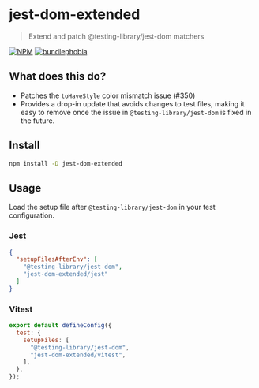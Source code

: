# jest-dom-extended

> Extend and patch @testing-library/jest-dom matchers

[![NPM](https://img.shields.io/npm/v/jest-dom-extended.svg)](https://www.npmjs.com/package/jest-dom-extended) [![bundlephobia](https://img.shields.io/bundlephobia/minzip/jest-dom-extended)](https://bundlephobia.com/package/jest-dom-extended)

## What does this do?

- Patches the `toHaveStyle` color mismatch issue ([#350](https://github.com/testing-library/jest-dom/issues/350))
- Provides a drop-in update that avoids changes to test files, making it easy to remove once the issue in `@testing-library/jest-dom` is fixed in the future.

## Install

```bash
npm install -D jest-dom-extended
```

## Usage

Load the setup file after `@testing-library/jest-dom` in your test configuration.

### Jest

```json
{
  "setupFilesAfterEnv": [
    "@testing-library/jest-dom",
    "jest-dom-extended/jest"
  ]
}
```

### Vitest

```js
export default defineConfig({
  test: {
    setupFiles: [
      "@testing-library/jest-dom",
      "jest-dom-extended/vitest",
    ],
  },
});
```
